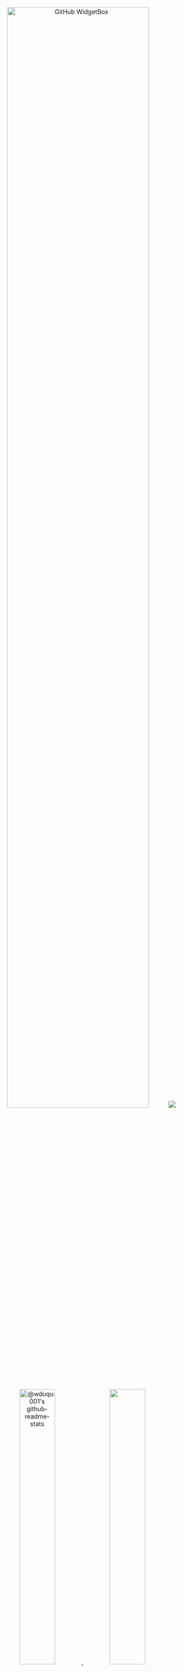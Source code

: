 <p align="center">
    <img src="https://github-widgetbox.vercel.app/api/profile?username=wduqu001&data=followers,repositories,stars,commits&theme=dark" alt="GitHub WidgetBox" width="80%">
    <img src="https://readme-typing-svg.demolab.com/?lines=Welcome%20to%20my%20GitHub%20profile%20;&font=fira%20Code&center=true&width=440&height=35&color=20C20E&vCenter=true&pause=1000&size=22" />
</p>

<p align="center">
    <a href="https://github.com/wduqu001?tab=repositories">
        <img src="https://github-readme-stats-one-bice.vercel.app/api?username=wduqu001&theme=gotham&show_icons=true&count_private=true&hide_border=false&role=OWNER,ORGANIZATION_MEMBER,COLLABORATOR" width="40%" alt="@wduqu001's github-readme-stats"/>
    </a>
    <img src="https://github-readme-stats.vercel.app/api/top-langs/?username=wduqu001&theme=gotham&layout=compact" width="40%" /> 
</p>

<p align="center">
    <strong>You are visitor number:</strong><br>
    <img src="https://profile-counter.glitch.me/wduqu001/count.svg"/>
</p>

## 📫 Contact
<p align="center">
<!--     <a href="https://wduqu001.github.io" target="_blank"><img alt="Portfolio" src="https://img.shields.io/badge/Portfolio-000?logo=vercel&logoColor=purple&style=for-the-badge" /></a> -->
    <a href="https://linkedin.com/in/williandalmeida" target="_blank"><img alt="LinkedIn" src="https://img.shields.io/badge/LinkedIn-000?logo=linkedin&logoColor=0A66C2&style=for-the-badge" /></a>
    <a href="mailto:wduqu001@gmail.com" target="_blank"><img alt="Email" src="https://img.shields.io/badge/gmail-000?style=for-the-badge&logo=gmail&logoColor=BB001B" /></a>
</p>

<br />
